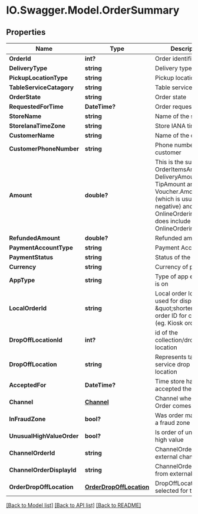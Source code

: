 # IO.Swagger.Model.OrderSummary
## Properties

Name | Type | Description | Notes
------------ | ------------- | ------------- | -------------
**OrderId** | **int?** | Order identifier | [optional] 
**DeliveryType** | **string** | Delivery type | [optional] 
**PickupLocationType** | **string** | Pickup location type | [optional] 
**TableServiceCatagory** | **string** | Table service category | [optional] 
**OrderState** | **string** | Order state | [optional] 
**RequestedForTime** | **DateTime?** | Order requested for | [optional] 
**StoreName** | **string** | Name of the store | [optional] 
**StoreIanaTimeZone** | **string** | Store IANA time zone | [optional] 
**CustomerName** | **string** | Name of the customer | [optional] 
**CustomerPhoneNumber** | **string** | Phone number of customer | [optional] 
**Amount** | **double?** | This is the sum of the OrderItemsAmount, DeliveryAmount, TipAmount and Voucher.Amount (which is usually negative) and OnlineOrderingFee  It does include the OnlineOrderingFee | [optional] 
**RefundedAmount** | **double?** | Refunded amount | [optional] 
**PaymentAccountType** | **string** | Payment Account | [optional] 
**PaymentStatus** | **string** | Status of the payment | [optional] 
**Currency** | **string** | Currency of payment | [optional] 
**AppType** | **string** | Type of app end user is on | [optional] 
**LocalOrderId** | **string** | Local order Id. This is used for displaying a \&quot;shorter\&quot; order ID for customers (eg. Kiosk orders) | [optional] 
**DropOffLocationId** | **int?** | id of the collection/drop off location | [optional] 
**DropOffLocation** | **string** | Represents table service drop off location | [optional] 
**AcceptedFor** | **DateTime?** | Time store has accepted the order for | [optional] 
**Channel** | [**Channel**](Channel.md) | Channel where the Order comes from | [optional] 
**InFraudZone** | **bool?** | Was order made within a fraud zone | [optional] 
**UnusualHighValueOrder** | **bool?** | Is order of unusually high value | [optional] 
**ChannelOrderId** | **string** | ChannelOrderId from external channel | [optional] 
**ChannelOrderDisplayId** | **string** | ChannelOrderDisplayId from external channel | [optional] 
**OrderDropOffLocation** | [**OrderDropOffLocation**](OrderDropOffLocation.md) | DropOffLocation selected for this order | [optional] 

[[Back to Model list]](../README.md#documentation-for-models) [[Back to API list]](../README.md#documentation-for-api-endpoints) [[Back to README]](../README.md)

